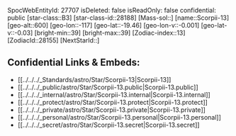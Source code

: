 ﻿---
location:
- -19.46
- 117
- 600
tags:
- astro/Star
type: Star
---

SpocWebEntityId: 27707
isDeleted: false
isReadOnly: false
confidential: public
[star-class::B3]
[star-class-id::28188]
[Mass-sol::]
[name::Scorpii-13]
[geo-alt::600]
[geo-lon::-117]
[geo-lat::-19.46]
[geo-lon-v::-0.001]
[geo-lat-v::-0.03]
[bright-min::39]
[bright-max::39]
[Zodiac-index::13]
[ZodiacId::28155]
[NextStarId::]



## Confidential Links & Embeds: 
- [[../../../_Standards/astro/Star/Scorpii-13|Scorpii-13]] 
- [[../../../_public/astro/Star/Scorpii-13.public|Scorpii-13.public]] 
- [[../../../_internal/astro/Star/Scorpii-13.internal|Scorpii-13.internal]] 
- [[../../../_protect/astro/Star/Scorpii-13.protect|Scorpii-13.protect]] 
- [[../../../_private/astro/Star/Scorpii-13.private|Scorpii-13.private]] 
- [[../../../_personal/astro/Star/Scorpii-13.personal|Scorpii-13.personal]] 
- [[../../../_secret/astro/Star/Scorpii-13.secret|Scorpii-13.secret]] 

